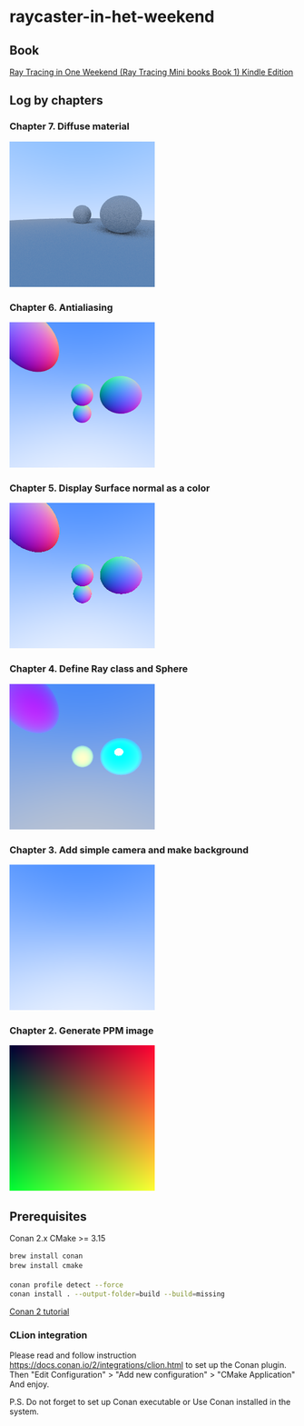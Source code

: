 # raycaster-in-het-weekend

## Book
[Ray Tracing in One Weekend (Ray Tracing Mini books Book 1) Kindle Edition](https://www.amazon.com/gp/product/B01B5AODD8/)

## Log by chapters
### Chapter 7. Diffuse material
![Chapter 6](artifacts/chapter7.bmp)
### Chapter 6. Antialiasing 
![Chapter 6](artifacts/chapter6.bmp)
### Chapter 5. Display Surface normal as a color 
![Chapter 5](artifacts/chapter5.bmp)
### Chapter 4. Define Ray class and Sphere
![Chapter 4](artifacts/chapter4.bmp)
### Chapter 3. Add simple camera and make background
![Chapter 3](artifacts/chapter3.bmp)
### Chapter 2. Generate PPM image
![Chapter 2](artifacts/chapter2.bmp)

## Prerequisites
Conan 2.x
CMake >= 3.15

```bash
brew install conan
brew install cmake

conan profile detect --force
conan install . --output-folder=build --build=missing
```

[Conan 2 tutorial](https://docs.conan.io/2/tutorial/consuming_packages/build_simple_cmake_project.html)

### CLion integration 
Please read and follow instruction https://docs.conan.io/2/integrations/clion.html to set up the Conan plugin.
Then "Edit Configuration" > "Add new configuration" > "CMake Application"
And enjoy.

P.S. Do not forget to set up Conan executable or Use Conan installed in the system.